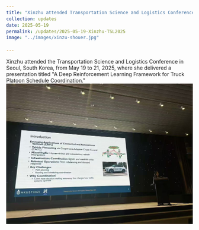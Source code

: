 ```yaml
---
title: "Xinzhu attended Transportation Science and Logistics Conference in Seoul，Korea from May 19 to 21, 2025, and made presentations."
collection: updates
date: 2025-05-19
permalink: /updates/2025-05-19-Xinzhu-TSL2025
image: "../images/xinzu-shouer.jpg"

---
```

Xinzhu attended the Transportation Science and Logistics Conference in Seoul, South Korea, from May 19 to 21, 2025, where she delivered a presentation titled "A Deep Reinforcement Learning Framework for Truck Platoon Schedule Coordination."
![Image](../images/xinzu-shouer.jpg) 
